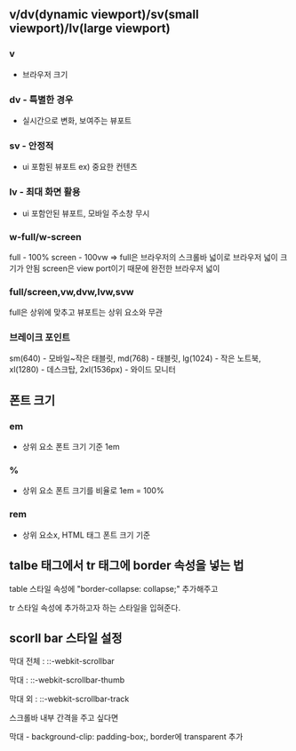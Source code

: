 ## v/dv(dynamic viewport)/sv(small viewport)/lv(large viewport)
### v
- 브라우저 크기
### dv - 특별한 경우
- 실시간으로 변화, 보여주는 뷰포트
### sv - 안정적
- ui 포함된 뷰포트 ex) 중요한 컨텐츠
### lv - 최대 화면 활용
- ui 포함안된 뷰포트, 모바일 주소창 무시

### w-full/w-screen
full - 100%
screen - 100vw
=> full은 브라우저의 스크롤바 넓이로 브라우저 넓이 크기가 안됨 screen은 view port이기 때문에 완전한 브라우저 넓이

### full/screen,vw,dvw,lvw,svw
full은 상위에 맞추고 뷰포트는 상위 요소와 무관

### 브레이크 포인트
sm(640) - 모바일~작은 태블릿, md(768) - 태블릿, lg(1024) - 작은 노트북, xl(1280) - 데스크탑, 2xl(1536px) - 와이드 모니터 

## 폰트 크기
### em
- 상위 요소 폰트 크기 기준 1em
### %
- 상위 요소 폰트 크기를 비율로 1em = 100%
### rem
- 상위 요소x, HTML 태그 폰트 크기 기준




<h2>talbe 태그에서 tr 태그에 border 속성을 넣는 법</h2>
<p>table 스타일 속성에 "border-collapse: collapse;" 추가해주고</p>
<p>tr 스타일 속성에 추가하고자 하는 스타일을 입혀준다.</p>
<h2>scorll bar 스타일 설정</h2>
<p>막대 전체 : ::-webkit-scrollbar</p>
<p>막대 : ::-webkit-scrollbar-thumb</p>
<p>막대 외 : ::-webkit-scrollbar-track</p>
<p>스크롤바 내부 간격을 주고 싶다면</p>
<p>막대 -  background-clip: padding-box;, border에 transparent 추가</p>
